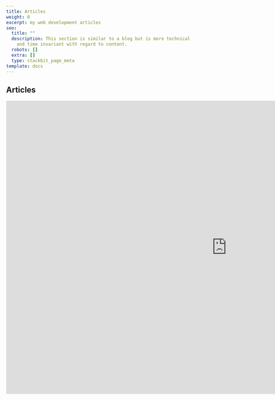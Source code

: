 ```yaml
---
title: Articles
weight: 0
excerpt: my web development articles
seo:
  title: ""
  description: This section is similar to a blog but is more technical in nature
    and time invariant with regard to content.
  robots: []
  extra: []
  type: stackbit_page_meta
template: docs
---
```

## Articles

<iframe src="https://codesandbox.io/embed/medium-articles-vdxzf?autoresize=1&fontsize=18&hidenavigation=1&theme=light&view=preview"
     style="width:1200px; height:800px; border:0; border-radius: 4px; "
     title="medium-articles"
     allow="allow-presentation allow-same-origin allow-scripts"
   ></iframe>